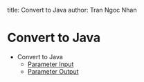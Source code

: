 title: Convert to Java
author: Tran Ngoc Nhan

# Convert to Java

* Convert to Java
    * [Parameter Input](./parameter-input.md)
    * [Parameter Output](./parameter-output.md)